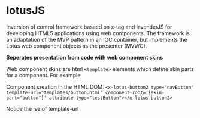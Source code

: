 lotusJS
=============

Inversion of control framework basaed on x-tag and lavenderJS for developing HTML5 applications using web components. The framework is an adaptation of the MVP pattern in an IOC container, but implements the Lotus web component objects as the presenter (MVWC).

**Seperates presentation from code with web component skins**

Web component skins are html `<template>` elements which define skin parts for a component. For example:

Component creation in the HTML DOM:
`<x-lotus-button2 type="navButton" template-url="templates/button.html" component-root='[skin-part="button"]' attribute-type="testButton"></x-lotus-button2>`

Notice the ise of template-url